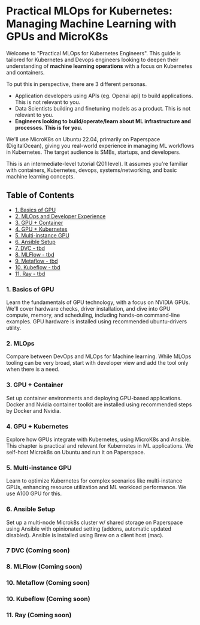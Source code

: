 # Practical MLOps for Kubernetes: Managing Machine Learning with GPUs and MicroK8s

Welcome to "Practical MLOps for Kubernetes Engineers". This guide is tailored for Kubernetes and Devops engineers looking to deepen their understanding of **machine learning operations** with a focus on Kubernetes and containers. 

To put this in perspective, there are 3 different personas.
- Application developers using APIs (eg. Openai api) to build applications. This is not relevant to you.
- Data Scientists building and finetuning models as a product. This is not relevant to you.
- **Engineers looking to build/operate/learn about ML infrastructure and processes. This is for you.**

We'll use MicroK8s on Ubuntu 22.04, primarily on Paperspace (DigitalOcean), giving you real-world experience in managing ML workflows in Kubernetes. The target audience is SMBs, startups, and developers.

This is an intermediate-level tutorial (201 level). It assumes you're familiar with containers, Kubernetes, devops, systems/networking, and basic machine learning concepts.


## Table of Contents
- [1. Basics of GPU](Chapters/Chapter%2001%20-%20GPU%20Basics.md)
- [2. MLOps and Developer Experience](Chapters/Chapter%2002%20-%20MLOps%20and%20Developer%20Experience.md)
- [3. GPU + Container](Chapters/Chapter%2003%20-%20GPU%20+%20Container.md)
- [4. GPU + Kubernetes](Chapters/Chapter%2004%20-%20GPU%20+%20Kubernetes.md)
- [5. Multi-instance GPU](Chapters/Chapter%2005%20-%20GPU%20Sharinng.md)
- [6. Ansible Setup](Chapters/Chapter%2006%20-%20Ansible%20Setup.md)
- [7. DVC - tbd](Chapters/Chapter%2007%20-%20DVC.md)
- [8. MLFlow - tbd](Chapters/Chapter%2008%20-%20MLflow.md)
- [9. Metaflow - tbd](Chapters/Chapter%2009%20-%20Metaflow.md)
- [10. Kubeflow - tbd](Chapters/Chapter%2010%20-%20Kubeflow.md)
- [11. Ray - tbd](Chapters/Chapter%2011%20-%20Ray.md)

### 1. Basics of GPU
Learn the fundamentals of GPU technology, with a focus on NVIDIA GPUs. We'll cover hardware checks, driver installation, and dive into GPU compute, memory, and scheduling, including hands-on command-line examples. GPU hardware is installed using recommended ubuntu-drivers utility.

### 2. MLOps
Compare between DevOps and MLOps for Machine learning. While MLOps tooling can be very broad, start with developer view and add the tool only when there is a need. 

### 3. GPU + Container
Set up container environments and deploying GPU-based applications. Docker and Nvidia container toolkit are installed using recommended steps by Docker and Nvidia.

### 4. GPU + Kubernetes
Explore how GPUs integrate with Kubernetes, using MicroK8s and Ansible. This chapter is practical and relevant for Kubernetes in ML applications. We self-host Microk8s on Ubuntu and run it on Paperspace.

### 5. Multi-instance GPU
Learn to optimize Kubernetes for complex scenarios like multi-instance GPUs, enhancing resource utilization and ML workload performance. We use A100 GPU for this.

### 6. Ansible Setup
Set up a multi-node Microk8s cluster w/ shared storage on Paperspace using Ansible with opinionated setting (addons, automatic updated disabled). Ansible is installed using Brew on a client host (mac).

### 7 DVC (Coming soon)

### 8. MLFlow (Coming soon)

### 10. Metaflow (Coming soon)

### 10. Kubeflow (Coming soon)

### 11. Ray (Coming soon)
